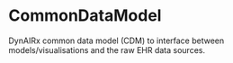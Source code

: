 # CommonDataModel
DynAIRx common data model (CDM) to interface between models/visualisations and the raw EHR data sources.
